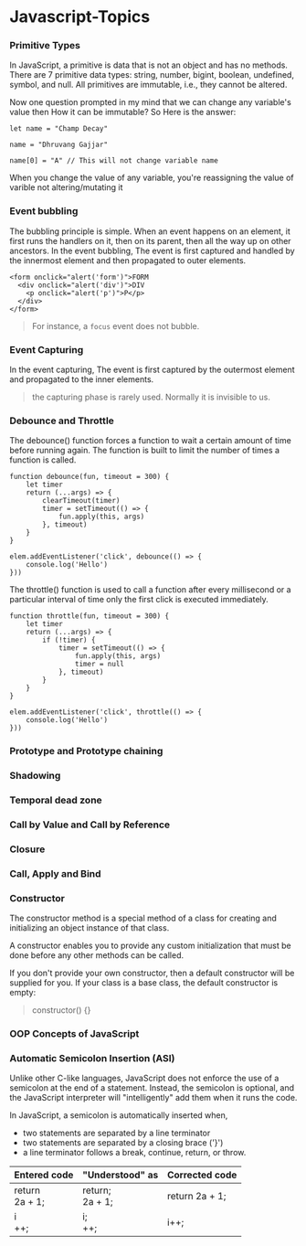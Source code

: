 # Javascript-Topics

### Primitive Types

In JavaScript, a primitive is data that is not an object and has no methods. There are 7 primitive data types: string, number, bigint, boolean, undefined, symbol, and null.
All primitives are immutable, i.e., they cannot be altered.

Now one question prompted in my mind that we can change any variable's value then How it can be immutable? So Here is the answer: 

```
let name = "Champ Decay"

name = "Dhruvang Gajjar"

name[0] = "A" // This will not change variable name

```

When you change the value of any variable, you're reassigning the value of varible not altering/mutating it

### Event bubbling

The bubbling principle is simple. When an event happens on an element, it first runs the handlers on it, then on its parent, then all the way up on other ancestors.
In the event bubbling, The event is first captured and handled by the innermost element and then propagated to outer elements.

```
<form onclick="alert('form')">FORM
  <div onclick="alert('div')">DIV
    <p onclick="alert('p')">P</p>
  </div>
</form>
```

> For instance, a `focus` event does not bubble.

### Event Capturing

In the event capturing, The event is first captured by the outermost element and propagated to the inner elements.

> the capturing phase is rarely used. Normally it is invisible to us.

### Debounce and Throttle

The debounce() function forces a function to wait a certain amount of time before running again. The function is built to limit the number of times a function is called. 

```
function debounce(fun, timeout = 300) {
    let timer
    return (...args) => {
        clearTimeout(timer)
        timer = setTimeout(() => {
            fun.apply(this, args)
        }, timeout)
    }
}

elem.addEventListener('click', debounce(() => {
    console.log('Hello')
}))
```

The throttle() function is used to call a function after every millisecond or a particular interval of time only the first click is executed immediately.

```
function throttle(fun, timeout = 300) {
    let timer
    return (...args) => {
        if (!timer) {
            timer = setTimeout(() => {
                fun.apply(this, args)
                timer = null
            }, timeout)
        }
    }
}

elem.addEventListener('click', throttle(() => {
    console.log('Hello')
}))
```

### Prototype and Prototype chaining

### Shadowing

### Temporal dead zone

### Call by Value and Call by Reference

### Closure

### Call, Apply and Bind

### Constructor

The constructor method is a special method of a class for creating and initializing an object instance of that class.

A constructor enables you to provide any custom initialization that must be done before any other methods can be called.

If you don't provide your own constructor, then a default constructor will be supplied for you. If your class is a base class, the default constructor is empty:
> constructor() {}

### OOP Concepts of JavaScript

### Automatic Semicolon Insertion (ASI)

Unlike other C-like languages, JavaScript does not enforce the use of a semicolon at the end of a statement. Instead, the semicolon is optional, and the JavaScript interpreter will "intelligently" add them when it runs the code.

In JavaScript, a semicolon is automatically inserted when,
- two statements are separated by a line terminator
- two statements are separated by a closing brace ('}')
- a line terminator follows a break, continue, return, or throw.

| Entered code | "Understood" as | Corrected code | 
|--|--|--|
| return <br/> 2a + 1;|return; <br/> 2a + 1; | return 2a + 1; |
| i<br/>++; | i;<br/>++; | i++; |
